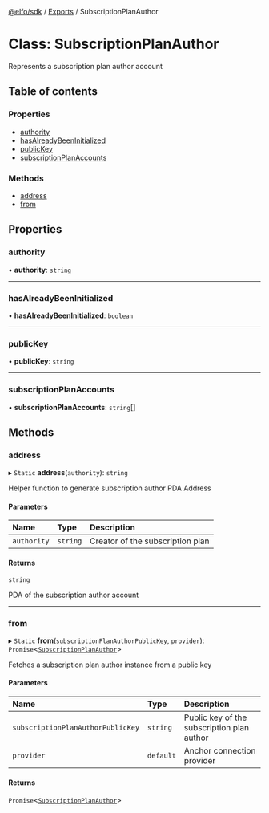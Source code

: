 [@elfo/sdk](../README.md) / [Exports](../modules.md) / SubscriptionPlanAuthor

# Class: SubscriptionPlanAuthor

Represents a subscription plan author account

## Table of contents

### Properties

- [authority](SubscriptionPlanAuthor.md#authority)
- [hasAlreadyBeenInitialized](SubscriptionPlanAuthor.md#hasalreadybeeninitialized)
- [publicKey](SubscriptionPlanAuthor.md#publickey)
- [subscriptionPlanAccounts](SubscriptionPlanAuthor.md#subscriptionplanaccounts)

### Methods

- [address](SubscriptionPlanAuthor.md#address)
- [from](SubscriptionPlanAuthor.md#from)

## Properties

### authority

• **authority**: `string`

___

### hasAlreadyBeenInitialized

• **hasAlreadyBeenInitialized**: `boolean`

___

### publicKey

• **publicKey**: `string`

___

### subscriptionPlanAccounts

• **subscriptionPlanAccounts**: `string`[]

## Methods

### address

▸ `Static` **address**(`authority`): `string`

Helper function to generate subscription author PDA Address

#### Parameters

| Name | Type | Description |
| :------ | :------ | :------ |
| `authority` | `string` | Creator of the subscription plan |

#### Returns

`string`

PDA of the subscription author account

___

### from

▸ `Static` **from**(`subscriptionPlanAuthorPublicKey`, `provider`): `Promise`<[`SubscriptionPlanAuthor`](SubscriptionPlanAuthor.md)\>

Fetches a subscription plan author instance from a public key

#### Parameters

| Name | Type | Description |
| :------ | :------ | :------ |
| `subscriptionPlanAuthorPublicKey` | `string` | Public key of the subscription plan author |
| `provider` | `default` | Anchor connection provider |

#### Returns

`Promise`<[`SubscriptionPlanAuthor`](SubscriptionPlanAuthor.md)\>
